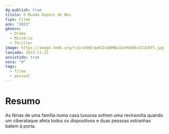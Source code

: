 ```yaml
---
dg-publish: true
titulo: O Mundo Depois de Nós
tipo: Filme
ano: "2023"
gênero:
  - Drama
  - Mistério
  - Thriller
image: https://image.tmdb.org/t/p/w500/qwHZInQ0MBa1DxHV66ExCCUzBf5.jpg
lançado: 2023-11-22
assistido: true
nota: "9"
tags:
  - filme
  - pessoal
---
```

# Resumo
As férias de uma família numa casa luxuosa sofrem uma reviravolta quando um ciberataque afeta todos os dispositivos e duas pessoas estranhas batem à porta.
